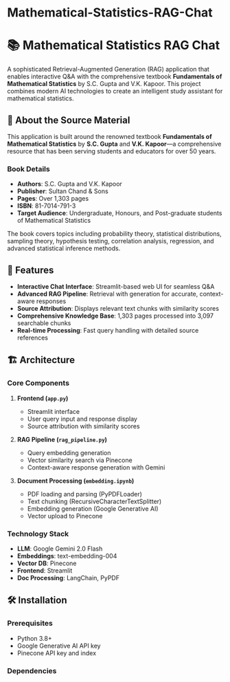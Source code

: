 # Mathematical-Statistics-RAG-Chat
# 📚 Mathematical Statistics RAG Chat

A sophisticated Retrieval-Augmented Generation (RAG) application that enables interactive Q&A with the comprehensive textbook **Fundamentals of Mathematical Statistics** by S.C. Gupta and V.K. Kapoor. This project combines modern AI technologies to create an intelligent study assistant for mathematical statistics.

## 📖 About the Source Material

This application is built around the renowned textbook **Fundamentals of Mathematical Statistics** by **S.C. Gupta** and **V.K. Kapoor**—a comprehensive resource that has been serving students and educators for over 50 years.

### Book Details
- **Authors**: S.C. Gupta and V.K. Kapoor  
- **Publisher**: Sultan Chand & Sons   
- **Pages**: Over 1,303 pages  
- **ISBN**: 81-7014-791-3   
- **Target Audience**: Undergraduate, Honours, and Post-graduate students of Mathematical Statistics  

The book covers topics including probability theory, statistical distributions, sampling theory, hypothesis testing, correlation analysis, regression, and advanced statistical inference methods.

## 🚀 Features

- **Interactive Chat Interface**: Streamlit-based web UI for seamless Q&A  
- **Advanced RAG Pipeline**: Retrieval with generation for accurate, context-aware responses  
- **Source Attribution**: Displays relevant text chunks with similarity scores  
- **Comprehensive Knowledge Base**: 1,303 pages processed into 3,097 searchable chunks  
- **Real-time Processing**: Fast query handling with detailed source references  

## 🏗️ Architecture

### Core Components

1. **Frontend (`app.py`)**  
   - Streamlit interface  
   - User query input and response display  
   - Source attribution with similarity scores  

2. **RAG Pipeline (`rag_pipeline.py`)**  
   - Query embedding generation  
   - Vector similarity search via Pinecone  
   - Context-aware response generation with Gemini  

3. **Document Processing (`embedding.ipynb`)**  
   - PDF loading and parsing (PyPDFLoader)  
   - Text chunking (RecursiveCharacterTextSplitter)  
   - Embedding generation (Google Generative AI)  
   - Vector upload to Pinecone  

### Technology Stack

- **LLM**: Google Gemini 2.0 Flash  
- **Embeddings**: text-embedding-004  
- **Vector DB**: Pinecone  
- **Frontend**: Streamlit  
- **Doc Processing**: LangChain, PyPDF  

## 🛠️ Installation

### Prerequisites

- Python 3.8+  
- Google Generative AI API key  
- Pinecone API key and index  

### Dependencies

